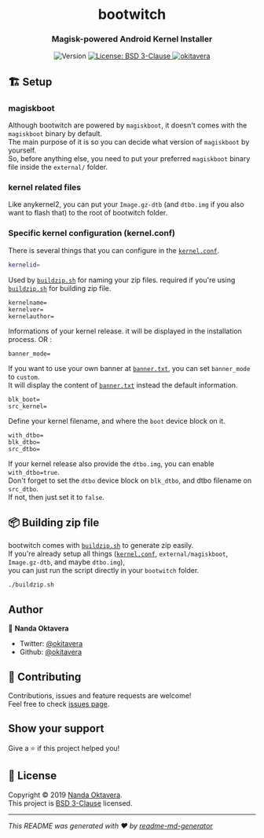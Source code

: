 <h1 align="center">bootwitch</h1>
<h3 align="center">Magisk-powered Android Kernel Installer</h3>
<p align="center">
  <img alt="Version" src="https://img.shields.io/badge/version-0.1-blue.svg?cacheSeconds=2592000" />
  <a href="https://github.com/okitavera/bootwitch/blob/master/LICENSE">
    <img alt="License: BSD 3-Clause" src="https://img.shields.io/badge/License-BSD%203--Clause-red.svg" target="_blank" />
  </a>
  <a href="https://twitter.com/okitavera">
    <img alt="okitavera" src="https://img.shields.io/twitter/follow/okitavera.svg?style=social" target="_blank" />
  </a>
</p>

## 🏗 Setup

### magiskboot

Although bootwitch are powered by `magiskboot`, it doesn't comes with the `magiskboot` binary by default.<br />
The main purpose of it is so you can decide what version of `magiskboot` by yourself.<br />
So, before anything else, you need to put your preferred `magiskboot` binary file inside the `external/` folder.

### kernel related files

Like anykernel2, you can put your `Image.gz-dtb` (and `dtbo.img` if you also want to flash that) to the root of bootwitch folder.

### Specific kernel configuration (kernel.conf)

There is several things that you can configure in the [`kernel.conf`](kernel.conf).

```sh
kernelid=
```
Used by [`buildzip.sh`](buildzip.sh) for naming your zip files. required if you're using [`buildzip.sh`](buildzip.sh) for building zip file.

```
kernelname=
kernelver=
kernelauthor=
```
Informations of your kernel release. it will be displayed in the installation process. OR :

```
banner_mode=
```
If you want to use your own banner at [`banner.txt`](banner.txt), you can set `banner_mode` to `custom`.<br />
It will display the content of [`banner.txt`](banner.txt) instead the default information.

```
blk_boot=
src_kernel=
```
Define your kernel filename, and where the `boot` device block on it.

```
with_dtbo=
blk_dtbo=
src_dtbo=
```
If your kernel release also provide the `dtbo.img`, you can enable `with_dtbo=true`.<br />
Don't forget to set the `dtbo` device block on `blk_dtbo`, and dtbo filename on `src_dtbo`.<br />
If not, then just set it to `false`.

## 📦 Building zip file

bootwitch comes with [`buildzip.sh`](buildzip.sh) to generate zip easily.<br />
If you're already setup all things ([`kernel.conf`](kernel.conf), `external/magiskboot`, `Image.gz-dtb`, and maybe `dtbo.img`),<br />
you can just run the script directly in your `bootwitch` folder.

```sh
./buildzip.sh
```

## Author

👤 **Nanda Oktavera**

* Twitter: [@okitavera](https://twitter.com/okitavera)
* Github: [@okitavera](https://github.com/okitavera)

## 🤝 Contributing

Contributions, issues and feature requests are welcome!<br />Feel free to check [issues page](https://github.com/okitavera/bootwitch/issues).

## Show your support

Give a ⭐️ if this project helped you!

## 📝 License

Copyright © 2019 [Nanda Oktavera](https://github.com/okitavera).<br />
This project is [BSD 3-Clause](LICENSE) licensed.

***
_This README was generated with ❤️ by [readme-md-generator](https://github.com/kefranabg/readme-md-generator)_